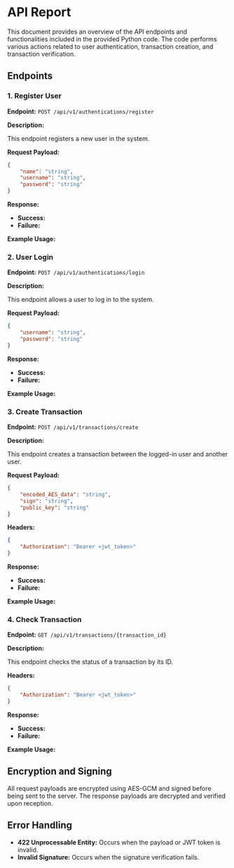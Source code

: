 # API Report

This document provides an overview of the API endpoints and functionalities included in the provided Python code. The code performs various actions related to user authentication, transaction creation, and transaction verification.

## Endpoints

### 1. Register User

**Endpoint:** `POST /api/v1/authentications/register`

**Description:**

This endpoint registers a new user in the system.

**Request Payload:**

```json
{
    "name": "string",
    "username": "string",
    "password": "string"
}
```

**Response:**

- **Success:** 
- **Failure:** 

**Example Usage:**


### 2. User Login

**Endpoint:** `POST /api/v1/authentications/login`

**Description:**

This endpoint allows a user to log in to the system.

**Request Payload:**

```json
{
    "username": "string",
    "password": "string"
}
```

**Response:**

- **Success:**
- **Failure:**

**Example Usage:**



### 3. Create Transaction

**Endpoint:** `POST /api/v1/transactions/create`

**Description:**

This endpoint creates a transaction between the logged-in user and another user.

**Request Payload:**

```json
{
    "encoded_AES_data": "string",
    "sign": "string",
    "public_key": "string"
}
```

**Headers:**

```json
{
    "Authorization": "Bearer <jwt_token>"
}
```

**Response:**

- **Success:** 
- **Failure:** 

**Example Usage:**



### 4. Check Transaction

**Endpoint:** `GET /api/v1/transactions/{transaction_id}`

**Description:**

This endpoint checks the status of a transaction by its ID.

**Headers:**

```json
{
    "Authorization": "Bearer <jwt_token>"
}
```

**Response:**

- **Success:** 
- **Failure:** 

**Example Usage:**


## Encryption and Signing

All request payloads are encrypted using AES-GCM and signed before being sent to the server. The response payloads are decrypted and verified upon reception.

## Error Handling

- **422 Unprocessable Entity:** Occurs when the payload or JWT token is invalid.
- **Invalid Signature:** Occurs when the signature verification fails.
